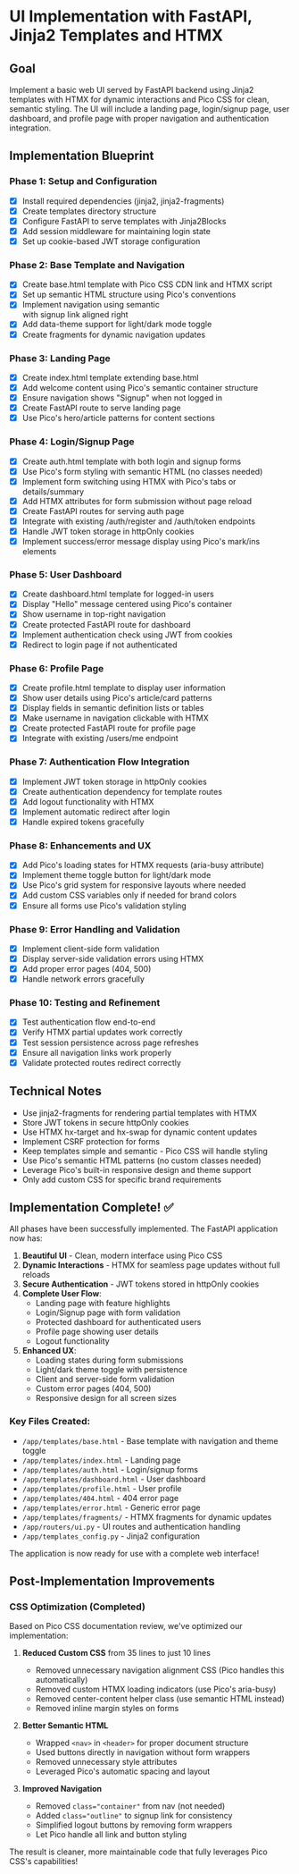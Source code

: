 # UI Implementation with FastAPI, Jinja2 Templates and HTMX

## Goal
Implement a basic web UI served by FastAPI backend using Jinja2 templates with HTMX for dynamic interactions and Pico CSS for clean, semantic styling. The UI will include a landing page, login/signup page, user dashboard, and profile page with proper navigation and authentication integration.

## Implementation Blueprint

### Phase 1: Setup and Configuration
- [x] Install required dependencies (jinja2, jinja2-fragments)
- [x] Create templates directory structure
- [x] Configure FastAPI to serve templates with Jinja2Blocks
- [x] Add session middleware for maintaining login state
- [x] Set up cookie-based JWT storage configuration

### Phase 2: Base Template and Navigation
- [x] Create base.html template with Pico CSS CDN link and HTMX script
- [x] Set up semantic HTML structure using Pico's conventions
- [x] Implement navigation using semantic <nav> with signup link aligned right
- [x] Add data-theme support for light/dark mode toggle
- [x] Create fragments for dynamic navigation updates

### Phase 3: Landing Page
- [x] Create index.html template extending base.html
- [x] Add welcome content using Pico's semantic container structure
- [x] Ensure navigation shows "Signup" when not logged in
- [x] Create FastAPI route to serve landing page
- [x] Use Pico's hero/article patterns for content sections

### Phase 4: Login/Signup Page
- [x] Create auth.html template with both login and signup forms
- [x] Use Pico's form styling with semantic HTML (no classes needed)
- [x] Implement form switching using HTMX with Pico's tabs or details/summary
- [x] Add HTMX attributes for form submission without page reload
- [x] Create FastAPI routes for serving auth page
- [x] Integrate with existing /auth/register and /auth/token endpoints
- [x] Handle JWT token storage in httpOnly cookies
- [x] Implement success/error message display using Pico's mark/ins elements

### Phase 5: User Dashboard
- [x] Create dashboard.html template for logged-in users
- [x] Display "Hello" message centered using Pico's container
- [x] Show username in top-right navigation
- [x] Create protected FastAPI route for dashboard
- [x] Implement authentication check using JWT from cookies
- [x] Redirect to login page if not authenticated

### Phase 6: Profile Page
- [x] Create profile.html template to display user information
- [x] Show user details using Pico's article/card patterns
- [x] Display fields in semantic definition lists or tables
- [x] Make username in navigation clickable with HTMX
- [x] Create protected FastAPI route for profile page
- [x] Integrate with existing /users/me endpoint

### Phase 7: Authentication Flow Integration
- [x] Implement JWT token storage in httpOnly cookies
- [x] Create authentication dependency for template routes
- [x] Add logout functionality with HTMX
- [x] Implement automatic redirect after login
- [x] Handle expired tokens gracefully

### Phase 8: Enhancements and UX
- [x] Add Pico's loading states for HTMX requests (aria-busy attribute)
- [x] Implement theme toggle button for light/dark mode
- [x] Use Pico's grid system for responsive layouts where needed
- [x] Add custom CSS variables only if needed for brand colors
- [x] Ensure all forms use Pico's validation styling

### Phase 9: Error Handling and Validation
- [x] Implement client-side form validation
- [x] Display server-side validation errors using HTMX
- [x] Add proper error pages (404, 500)
- [x] Handle network errors gracefully

### Phase 10: Testing and Refinement
- [x] Test authentication flow end-to-end
- [x] Verify HTMX partial updates work correctly
- [x] Test session persistence across page refreshes
- [x] Ensure all navigation links work properly
- [x] Validate protected routes redirect correctly

## Technical Notes
- Use jinja2-fragments for rendering partial templates with HTMX
- Store JWT tokens in secure httpOnly cookies
- Use HTMX hx-target and hx-swap for dynamic content updates
- Implement CSRF protection for forms
- Keep templates simple and semantic - Pico CSS will handle styling
- Use Pico's semantic HTML patterns (no custom classes needed)
- Leverage Pico's built-in responsive design and theme support
- Only add custom CSS for specific brand requirements

## Implementation Complete! ✅

All phases have been successfully implemented. The FastAPI application now has:

1. **Beautiful UI** - Clean, modern interface using Pico CSS
2. **Dynamic Interactions** - HTMX for seamless page updates without full reloads
3. **Secure Authentication** - JWT tokens stored in httpOnly cookies
4. **Complete User Flow**:
   - Landing page with feature highlights
   - Login/Signup page with form validation
   - Protected dashboard for authenticated users
   - Profile page showing user details
   - Logout functionality
5. **Enhanced UX**:
   - Loading states during form submissions
   - Light/dark theme toggle with persistence
   - Client and server-side form validation
   - Custom error pages (404, 500)
   - Responsive design for all screen sizes

### Key Files Created:
- `/app/templates/base.html` - Base template with navigation and theme toggle
- `/app/templates/index.html` - Landing page
- `/app/templates/auth.html` - Login/signup forms
- `/app/templates/dashboard.html` - User dashboard
- `/app/templates/profile.html` - User profile
- `/app/templates/404.html` - 404 error page
- `/app/templates/error.html` - Generic error page
- `/app/templates/fragments/` - HTMX fragments for dynamic updates
- `/app/routers/ui.py` - UI routes and authentication handling
- `/app/templates_config.py` - Jinja2 configuration

The application is now ready for use with a complete web interface!

## Post-Implementation Improvements

### CSS Optimization (Completed)
Based on Pico CSS documentation review, we've optimized our implementation:

1. **Reduced Custom CSS** from 35 lines to just 10 lines
   - Removed unnecessary navigation alignment CSS (Pico handles this automatically)
   - Removed custom HTMX loading indicators (use Pico's aria-busy)
   - Removed center-content helper class (use semantic HTML instead)
   - Removed inline margin styles on forms

2. **Better Semantic HTML**
   - Wrapped `<nav>` in `<header>` for proper document structure
   - Used buttons directly in navigation without form wrappers
   - Removed unnecessary style attributes
   - Leveraged Pico's automatic spacing and layout

3. **Improved Navigation**
   - Removed `class="container"` from nav (not needed)
   - Added `class="outline"` to signup link for consistency
   - Simplified logout buttons by removing form wrappers
   - Let Pico handle all link and button styling

The result is cleaner, more maintainable code that fully leverages Pico CSS's capabilities!
